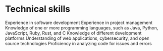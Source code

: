 # Technical skills

Experience in software development
Experience in project management
Knowledge of one or more programming languages, such as Java, Python, JavaScript, Ruby, Rust, and C
Knowledge of different development platforms
Understanding of web applications, cybersecurity, and open source technologies
Proficiency in analyzing code for issues and errors
